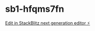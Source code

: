 # sb1-hfqms7fn

[Edit in StackBlitz next generation editor ⚡️](https://stackblitz.com/~/github.com/ZAyriaz28/sb1-hfqms7fn)